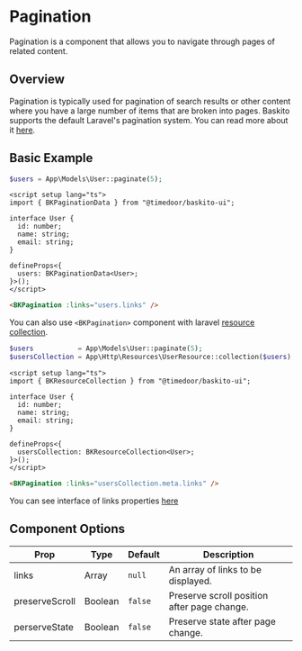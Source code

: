# Pagination

Pagination is a component that allows you to navigate through pages of related content.

## Overview

Pagination is typically used for pagination of search results or other content where you have a large number of items that are broken into pages. Baskito supports the default Laravel's pagination system. You can read more about it [here](https://laravel.com/docs/10.x/pagination).

## Basic Example

<script setup lang="ts">
import { BKPaginationLink } from "@timedoor/baskito-ui";

type Users = {
  links: BKPaginationLink[];
};

const users: Users = {
  links: [
    {
      url: "#",
      label: "« Previous",
      active: false,
    },
    {
      url: "#",
      label: "1",
      active: true,
    },
    {
      url: "#",
      label: "2",
      active: false,
    },
    {
      url: "#",
      label: "3",
      active: false,
    },
    {
      url: "#",
      label: "4",
      active: false,
    },
    {
      url: "#",
      label: "5",
      active: false,
    },
    {
      url: "#",
      label: "Next »",
      active: false,
    },
  ],
};
</script>

<div class="card-body">
  <BKPagination :links="users.links" />
</div>

```php
$users = App\Models\User::paginate(5);
```

```vue
<script setup lang="ts">
import { BKPaginationData } from "@timedoor/baskito-ui";

interface User {
  id: number;
  name: string;
  email: string;
}

defineProps<{
  users: BKPaginationData<User>;
}>();
</script>
```

```html
<BKPagination :links="users.links" />
```

You can also use `<BKPagination>` component with laravel [resource collection](https://laravel.com/docs/10.x/eloquent-resources).

```php
$users           = App\Models\User::paginate(5);
$usersCollection = App\Http\Resources\UserResource::collection($users);
```

```vue
<script setup lang="ts">
import { BKResourceCollection } from "@timedoor/baskito-ui";

interface User {
  id: number;
  name: string;
  email: string;
}

defineProps<{
  usersCollection: BKResourceCollection<User>;
}>();
</script>
```

```html
<BKPagination :links="usersCollection.meta.links" />
```

You can see interface of links properties [here](https://github.com/backend-timedoor/baskito-ui/blob/master/src/types/components/Pagination/BKPagination.ts)

## Component Options

| Prop           | Type    | Default | Description                                 |
| -------------- | ------- | ------- | ------------------------------------------- |
| links          | Array   | `null`  | An array of links to be displayed.          |
| preserveScroll | Boolean | `false` | Preserve scroll position after page change. |
| perserveState  | Boolean | `false` | Preserve state after page change.           |
